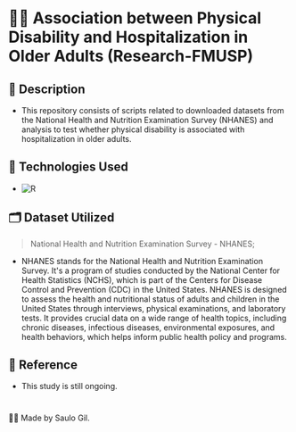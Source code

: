 
# 🏩🛌 Association between Physical Disability and Hospitalization in Older Adults (Research-FMUSP)

## 📒 Description
- This repository consists of scripts related to downloaded datasets from the National Health and Nutrition Examination Survey (NHANES) and analysis to test whether physical disability is associated with hospitalization in older adults.

## 🤖 Technologies Used
- ![R](https://img.shields.io/badge/R-gray?style=flat&logo=r&logoColor=white)


## 🗂️ Dataset Utilized

 > National Health and Nutrition Examination Survey - NHANES;

 - NHANES stands for the National Health and Nutrition Examination Survey. It's a program of studies conducted by the National Center for Health Statistics (NCHS), which is part of the Centers for Disease Control and Prevention (CDC) in the United States. NHANES is designed to assess the health and nutritional status of adults and children in the United States through interviews, physical examinations, and laboratory tests. It provides crucial data on a wide range of health topics, including chronic diseases, infectious diseases, environmental exposures, and health behaviors, which helps inform public health policy and programs.

## 📑 Reference
- This study is still ongoing.

#

👨‍💻 Made by Saulo Gil.